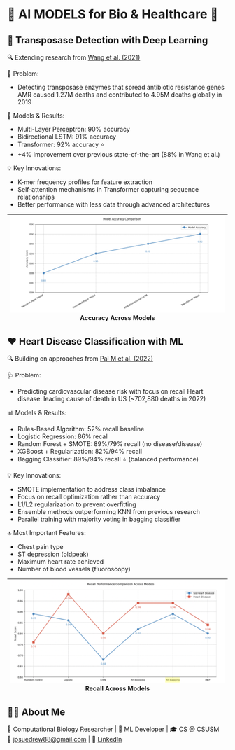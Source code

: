 # 🧬 AI MODELS for Bio & Healthcare 🏥

## 🧪 Transposase Detection with Deep Learning

🔍 Extending research from [Wang et al. (2021)](https://www.microbiologyresearch.org/content/journal/mgen/10.1099/mgen.0.000611)

🦠 Problem:

- Detecting transposase enzymes that spread antibiotic resistance genes AMR caused 1.27M deaths and contributed to 4.95M deaths globally in 2019

🧠 Models & Results:

- Multi-Layer Perceptron: 90% accuracy
- Bidirectional LSTM: 91% accuracy
- Transformer: 92% accuracy ⭐
- +4% improvement over previous state-of-the-art (88% in Wang et al.)

💡 Key Innovations:

- K-mer frequency profiles for feature extraction
- Self-attention mechanisms in Transformer capturing sequence relationships
- Better performance with less data through advanced architectures

|![](Transposase_Model_Comparison.png)<br>Accuracy Across Models|
|:-:|
## ❤️ Heart Disease Classification with ML

🔍 Building on approaches from [Pal M et al. (2022)](https://pmc.ncbi.nlm.nih.gov/articles/PMC9206502/)

🩺 Problem:

- Predicting cardiovascular disease risk with focus on recall Heart disease: leading cause of death in US (~702,880 deaths in 2022)

📊 Models & Results:

- Rules-Based Algorithm: 52% recall baseline
- Logistic Regression: 86% recall
- Random Forest + SMOTE: 89%/79% recall (no disease/disease)
- XGBoost + Regularization: 82%/94% recall
- Bagging Classifier: 89%/94% recall ⭐ (balanced performance)

💡 Key Innovations:

- SMOTE implementation to address class imbalance
- Focus on recall optimization rather than accuracy
- L1/L2 regularization to prevent overfitting
- Ensemble methods outperforming KNN from previous research
- Parallel training with majority voting in bagging classifier

🔝 Most Important Features:

- Chest pain type
- ST depression (oldpeak)
- Maximum heart rate achieved
- Number of blood vessels (fluoroscopy)


|![](Heart_Disease_Model_Comparison.png)<br>Recall Across Models|
|:-:|
## 👨‍💻 About Me

🧬 Computational Biology Researcher | 🤖 ML Developer | 🎓 CS @ CSUSM  
📧 josuedrew88@gmail.com | 🔗 [LinkedIn](https://www.linkedin.com/in/josue-navarrete-jbn)
